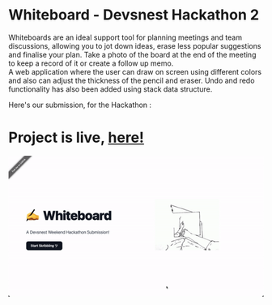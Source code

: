 # Whiteboard - Devsnest Hackathon 2

Whiteboards are an ideal support tool for planning meetings and team discussions, allowing you to jot down ideas, erase less popular suggestions and finalise your plan. Take a photo of the board at the end of the meeting to keep a record of it or create a follow up memo.<br/>
A web application where the user can draw on screen using different colors and also can adjust the thickness of the pencil and eraser.
Undo and redo functionality has also been added using stack data structure.

Here's our submission, for the Hackathon :

# Project is live, [here!](https://thatbeautifuldream.github.io/whiteboard/)

![Landing Page](https://github.com/thatbeautifuldream/whiteboard/blob/main/landing-page.gif)
